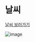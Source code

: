 # 날씨 
<a href="https://springhana.github.io/Weather_Web/">날씨 보러가기</a>

![image](https://github.com/springhana/Weather_Web/assets/97121074/79ae684c-fa4e-47d4-b33c-a4e6873762b9)
